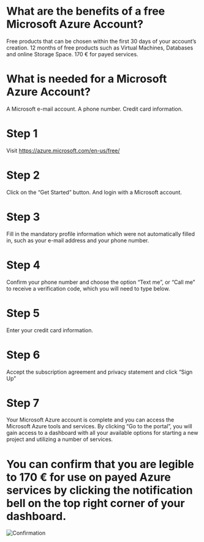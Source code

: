 # What are the benefits of a free Microsoft Azure Account?

Free products that can be chosen within the first 30 days of your account’s creation.
12 months of free products such as Virtual Machines, Databases and online Storage Space.
170 € for payed services.

# What is needed for a Microsoft Azure Account?

A Microsoft e-mail account.
A phone number.
Credit card information.
 

# Step 1 
Visit https://azure.microsoft.com/en-us/free/
 
# Step 2

Click on the “Get Started” button.
And login with a Microsoft account.

# Step 3

Fill in the mandatory profile information which were not automatically filled in, such as your e-mail address and your phone number.
 
# Step 4
Confirm your phone number and choose the option “Text me”, or “Call me” to receive a verification code, which you will need to type below. 

# Step 5	
Enter your credit card information.

# Step 6
Accept the subscription agreement and privacy statement and click “Sign Up”

# Step 7
Your Microsoft Azure account is complete and you can access the Microsoft Azure tools and services. By clicking “Go to the portal”, you will gain access to a dashboard with all your available options for starting a new project and utilizing a number of services.

# You can confirm that you are legible to 170 € for use on payed Azure services by clicking the notification bell on the top right corner of your dashboard.

![Confirmation](https://github.com/codehub-learn/development-environment-setup/blob/main/images/Azure_Trial_Confimrmation.png?raw=true)

